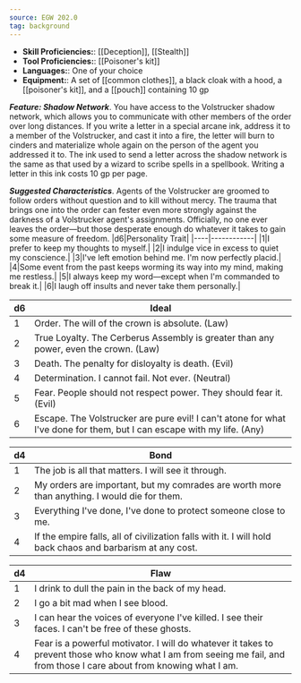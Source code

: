 ```yaml
---
source: EGW 202.0
tag: background
---
```



- **Skill Proficiencies:**: [[Deception]], [[Stealth]]
- **Tool Proficiencies:**: [[Poisoner's kit]]
- **Languages:**: One of your choice
- **Equipment:**: A set of [[common clothes]], a black cloak with a hood, a [[poisoner's kit]], and a [[pouch]] containing 10 gp


**_Feature: Shadow Network_**. You have access to the Volstrucker shadow network, which allows you to communicate with other members of the order over long distances. If you write a letter in a special arcane ink, address it to a member of the Volstrucker, and cast it into a fire, the letter will burn to cinders and materialize whole again on the person of the agent you addressed it to.
The ink used to send a letter across the shadow network is the same as that used by a wizard to scribe spells in a spellbook. Writing a letter in this ink costs 10 gp per page.

**_Suggested Characteristics_**. Agents of the Volstrucker are groomed to follow orders without question and to kill without mercy. The trauma that brings one into the order can fester even more strongly against the darkness of a Volstrucker agent's assignments. Officially, no one ever leaves the order—but those desperate enough do whatever it takes to gain some measure of freedom.
|d6|Personality Trait|
|----|------------|
|1|I prefer to keep my thoughts to myself.|
|2|I indulge vice in excess to quiet my conscience.|
|3|I've left emotion behind me. I'm now perfectly placid.|
|4|Some event from the past keeps worming its way into my mind, making me restless.|
|5|I always keep my word—except when I'm commanded to break it.|
|6|I laugh off insults and never take them personally.|

|d6|Ideal|
|----|------------|
|1|Order. The will of the crown is absolute. (Law)|
|2|True Loyalty. The Cerberus Assembly is greater than any power, even the crown. (Law)|
|3|Death. The penalty for disloyalty is death. (Evil)|
|4|Determination. I cannot fail. Not ever. (Neutral)|
|5|Fear. People should not respect power. They should fear it. (Evil)|
|6|Escape. The Volstrucker are pure evil! I can't atone for what I've done for them, but I can escape with my life. (Any)|

|d4|Bond|
|----|------------|
|1|The job is all that matters. I will see it through.|
|2|My orders are important, but my comrades are worth more than anything. I would die for them.|
|3|Everything I've done, I've done to protect someone close to me.|
|4|If the empire falls, all of civilization falls with it. I will hold back chaos and barbarism at any cost.|

|d4|Flaw|
|----|------------|
|1|I drink to dull the pain in the back of my head.|
|2|I go a bit mad when I see blood.|
|3|I can hear the voices of everyone I've killed. I see their faces. I can't be free of these ghosts.|
|4|Fear is a powerful motivator. I will do whatever it takes to prevent those who know what I am from seeing me fail, and from those I care about from knowing what I am.|


